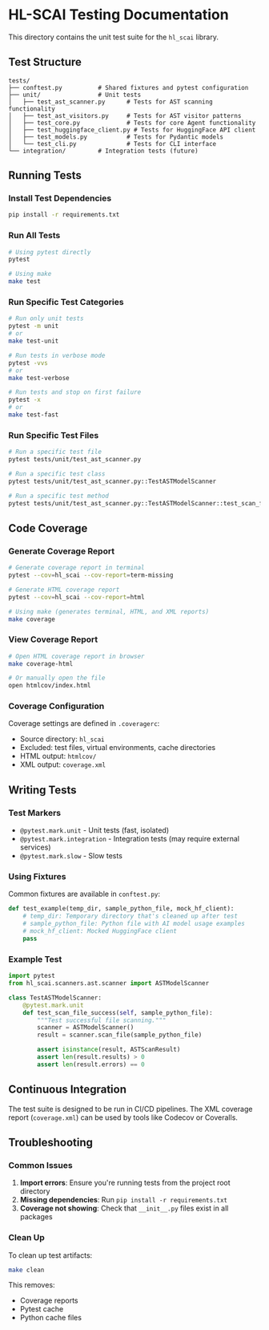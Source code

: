 # HL-SCAI Testing Documentation

This directory contains the unit test suite for the `hl_scai` library.

## Test Structure

```
tests/
├── conftest.py          # Shared fixtures and pytest configuration
├── unit/                # Unit tests
│   ├── test_ast_scanner.py      # Tests for AST scanning functionality
│   ├── test_ast_visitors.py     # Tests for AST visitor patterns
│   ├── test_core.py             # Tests for core Agent functionality
│   ├── test_huggingface_client.py # Tests for HuggingFace API client
│   ├── test_models.py           # Tests for Pydantic models
│   └── test_cli.py              # Tests for CLI interface
└── integration/         # Integration tests (future)
```

## Running Tests

### Install Test Dependencies

```bash
pip install -r requirements.txt
```

### Run All Tests

```bash
# Using pytest directly
pytest

# Using make
make test
```

### Run Specific Test Categories

```bash
# Run only unit tests
pytest -m unit
# or
make test-unit

# Run tests in verbose mode
pytest -vvs
# or
make test-verbose

# Run tests and stop on first failure
pytest -x
# or
make test-fast
```

### Run Specific Test Files

```bash
# Run a specific test file
pytest tests/unit/test_ast_scanner.py

# Run a specific test class
pytest tests/unit/test_ast_scanner.py::TestASTModelScanner

# Run a specific test method
pytest tests/unit/test_ast_scanner.py::TestASTModelScanner::test_scan_file_success
```

## Code Coverage

### Generate Coverage Report

```bash
# Generate coverage report in terminal
pytest --cov=hl_scai --cov-report=term-missing

# Generate HTML coverage report
pytest --cov=hl_scai --cov-report=html

# Using make (generates terminal, HTML, and XML reports)
make coverage
```

### View Coverage Report

```bash
# Open HTML coverage report in browser
make coverage-html

# Or manually open the file
open htmlcov/index.html
```

### Coverage Configuration

Coverage settings are defined in `.coveragerc`:
- Source directory: `hl_scai`
- Excluded: test files, virtual environments, cache directories
- HTML output: `htmlcov/`
- XML output: `coverage.xml`

## Writing Tests

### Test Markers

- `@pytest.mark.unit` - Unit tests (fast, isolated)
- `@pytest.mark.integration` - Integration tests (may require external services)
- `@pytest.mark.slow` - Slow tests

### Using Fixtures

Common fixtures are available in `conftest.py`:

```python
def test_example(temp_dir, sample_python_file, mock_hf_client):
    # temp_dir: Temporary directory that's cleaned up after test
    # sample_python_file: Python file with AI model usage examples
    # mock_hf_client: Mocked HuggingFace client
    pass
```

### Example Test

```python
import pytest
from hl_scai.scanners.ast.scanner import ASTModelScanner

class TestASTModelScanner:
    @pytest.mark.unit
    def test_scan_file_success(self, sample_python_file):
        """Test successful file scanning."""
        scanner = ASTModelScanner()
        result = scanner.scan_file(sample_python_file)

        assert isinstance(result, ASTScanResult)
        assert len(result.results) > 0
        assert len(result.errors) == 0
```

## Continuous Integration

The test suite is designed to be run in CI/CD pipelines. The XML coverage report (`coverage.xml`) can be used by tools like Codecov or Coveralls.

## Troubleshooting

### Common Issues

1. **Import errors**: Ensure you're running tests from the project root directory
2. **Missing dependencies**: Run `pip install -r requirements.txt`
3. **Coverage not showing**: Check that `__init__.py` files exist in all packages

### Clean Up

To clean up test artifacts:

```bash
make clean
```

This removes:
- Coverage reports
- Pytest cache
- Python cache files
